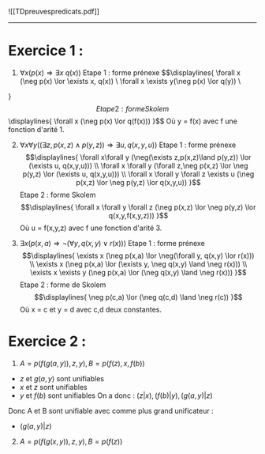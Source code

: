 ![[TDpreuvespredicats.pdf]]

---
# Exercice 1 :

1. $\forall x (p(x) \Rightarrow \exists x$ $q(x))$
Etape 1 : forme prénexe
$$\displaylines{
	\forall x (\neg p(x) \lor \exists x, q(x)) \\
	\forall x \exists y(\neg p(x) \lor q(y)) \\
	
}$$ Etape 2 : forme Skolem
$$\displaylines{
	\forall x (\neg p(x) \lor q(f(x)))
}$$ Où y = f(x) avec f une fonction d'arité 1.

2. $\forall x \forall y ((\exists z, p(x,z) \land p(y,z)) \Rightarrow \exists u, q(x,y,u))$
Etape 1 : forme prénexe
$$\displaylines{
	\forall x\forall y (\neg(\exists z,p(x,z)\land p(y,z)) \lor (\exists u, q(x,y,u))) \\
	\forall x \forall y (\forall z,\neg p(x,z) \lor \neg p(y,z) \lor (\exists u, q(x,y,u))) \\
	\forall x \forall y \forall z \exists u (\neg p(x,z) \lor \neg p(y,z) \lor q(x,y,u))
}$$
Etape 2 : forme Skolem
$$\displaylines{
	\forall x \forall y \forall z (\neg p(x,z) \lor \neg p(y,z) \lor q(x,y,f(x,y,z)))
}$$
Où u = f(x,y,z) avec f une fonction d'arité 3.

3. $\exists x (p(x,a) \Rightarrow \neg (\forall y, q(x,y) \lor r(x)))$
Etape 1 : forme prénexe
$$\displaylines{
	\exists x (\neg p(x,a) \lor \neg(\forall y, q(x,y) \lor r(x))) \\
	\exists x (\neg p(x,a) \lor (\exists y, \neg q(x,y) \land \neg r(x))) \\
	\exists x \exists y (\neg p(x,a) \lor (\neg q(x,y) \land \neg r(x)))
}$$
Etape 2 : forme de Skolem
$$\displaylines{
	\neg p(c,a) \lor (\neg q(c,d) \land \neg r(c))
}$$
Où x = c et y = d avec c,d deux constantes.

# Exercice 2 :

1. $A = p(f(g(a,y)),z,y), B = p(f(z),x,f(b))$
- $z$ et $g(a,y)$ sont unifiables
- $x$ et $z$ sont unifiables
- $y$ et $f(b)$ sont unifiables
On a donc : $(z|x),(f(b)|y),(g(a,y)|z)$

Donc A et B sont unifiable avec comme plus grand unificateur : 
- $(g(a,y)|z)$

2. $A = p(f(g(x,y)),z,y),B = p(f(z))$
